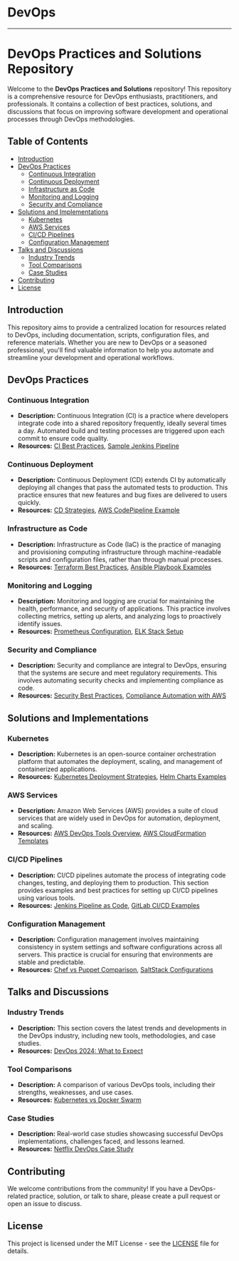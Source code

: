 # DevOps

---

# DevOps Practices and Solutions Repository

Welcome to the **DevOps Practices and Solutions** repository! This repository is a comprehensive resource for DevOps enthusiasts, practitioners, and professionals. It contains a collection of best practices, solutions, and discussions that focus on improving software development and operational processes through DevOps methodologies.

## Table of Contents
- [Introduction](#introduction)
- [DevOps Practices](#devops-practices)
  - [Continuous Integration](#continuous-integration)
  - [Continuous Deployment](#continuous-deployment)
  - [Infrastructure as Code](#infrastructure-as-code)
  - [Monitoring and Logging](#monitoring-and-logging)
  - [Security and Compliance](#security-and-compliance)
- [Solutions and Implementations](#solutions-and-implementations)
  - [Kubernetes](#kubernetes)
  - [AWS Services](#aws-services)
  - [CI/CD Pipelines](#cicd-pipelines)
  - [Configuration Management](#configuration-management)
- [Talks and Discussions](#talks-and-discussions)
  - [Industry Trends](#industry-trends)
  - [Tool Comparisons](#tool-comparisons)
  - [Case Studies](#case-studies)
- [Contributing](#contributing)
- [License](#license)

## Introduction
This repository aims to provide a centralized location for resources related to DevOps, including documentation, scripts, configuration files, and reference materials. Whether you are new to DevOps or a seasoned professional, you'll find valuable information to help you automate and streamline your development and operational workflows.

## DevOps Practices
### Continuous Integration
- **Description:** Continuous Integration (CI) is a practice where developers integrate code into a shared repository frequently, ideally several times a day. Automated build and testing processes are triggered upon each commit to ensure code quality.
- **Resources:** [CI Best Practices](docs/ci-best-practices.md), [Sample Jenkins Pipeline](examples/jenkins-pipeline.groovy)

### Continuous Deployment
- **Description:** Continuous Deployment (CD) extends CI by automatically deploying all changes that pass the automated tests to production. This practice ensures that new features and bug fixes are delivered to users quickly.
- **Resources:** [CD Strategies](docs/cd-strategies.md), [AWS CodePipeline Example](examples/aws-codepipeline.yaml)

### Infrastructure as Code
- **Description:** Infrastructure as Code (IaC) is the practice of managing and provisioning computing infrastructure through machine-readable scripts and configuration files, rather than through manual processes.
- **Resources:** [Terraform Best Practices](docs/terraform-best-practices.md), [Ansible Playbook Examples](examples/ansible-playbooks/)

### Monitoring and Logging
- **Description:** Monitoring and logging are crucial for maintaining the health, performance, and security of applications. This practice involves collecting metrics, setting up alerts, and analyzing logs to proactively identify issues.
- **Resources:** [Prometheus Configuration](examples/prometheus-config.yaml), [ELK Stack Setup](docs/elk-stack-setup.md)

### Security and Compliance
- **Description:** Security and compliance are integral to DevOps, ensuring that the systems are secure and meet regulatory requirements. This involves automating security checks and implementing compliance as code.
- **Resources:** [Security Best Practices](docs/security-best-practices.md), [Compliance Automation with AWS](examples/compliance-automation-aws.yaml)

## Solutions and Implementations
### Kubernetes
- **Description:** Kubernetes is an open-source container orchestration platform that automates the deployment, scaling, and management of containerized applications.
- **Resources:** [Kubernetes Deployment Strategies](docs/kubernetes-deployment-strategies.md), [Helm Charts Examples](examples/helm-charts/)

### AWS Services
- **Description:** Amazon Web Services (AWS) provides a suite of cloud services that are widely used in DevOps for automation, deployment, and scaling.
- **Resources:** [AWS DevOps Tools Overview](docs/aws-devops-tools.md), [AWS CloudFormation Templates](examples/aws-cloudformation/)

### CI/CD Pipelines
- **Description:** CI/CD pipelines automate the process of integrating code changes, testing, and deploying them to production. This section provides examples and best practices for setting up CI/CD pipelines using various tools.
- **Resources:** [Jenkins Pipeline as Code](docs/jenkins-pipeline-as-code.md), [GitLab CI/CD Examples](examples/gitlab-ci/)

### Configuration Management
- **Description:** Configuration management involves maintaining consistency in system settings and software configurations across all servers. This practice is crucial for ensuring that environments are stable and predictable.
- **Resources:** [Chef vs Puppet Comparison](docs/chef-vs-puppet.md), [SaltStack Configurations](examples/saltstack/)

## Talks and Discussions
### Industry Trends
- **Description:** This section covers the latest trends and developments in the DevOps industry, including new tools, methodologies, and case studies.
- **Resources:** [DevOps 2024: What to Expect](docs/devops-trends-2024.md)

### Tool Comparisons
- **Description:** A comparison of various DevOps tools, including their strengths, weaknesses, and use cases.
- **Resources:** [Kubernetes vs Docker Swarm](docs/kubernetes-vs-docker-swarm.md)

### Case Studies
- **Description:** Real-world case studies showcasing successful DevOps implementations, challenges faced, and lessons learned.
- **Resources:** [Netflix DevOps Case Study](docs/netflix-devops-case-study.md)

## Contributing
We welcome contributions from the community! If you have a DevOps-related practice, solution, or talk to share, please create a pull request or open an issue to discuss.

## License
This project is licensed under the MIT License - see the [LICENSE](LICENSE) file for details.

